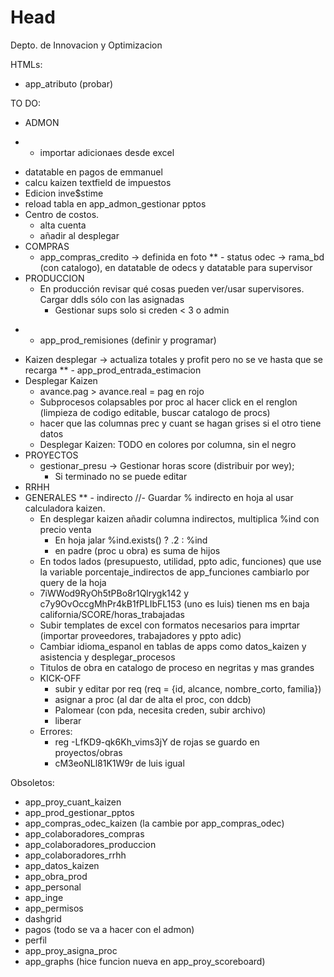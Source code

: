 # Head
Depto. de Innovacion y Optimizacion

HTMLs:
 - app_atributo (probar)

TO DO:
 - ADMON
*   - importar adicionaes desde excel
   - datatable en pagos de emmanuel
   - calcu kaizen textfield de impuestos
   - Edicion inve$stime
   - reload tabla en app_admon_gestionar pptos
   - Centro de costos.
     - alta cuenta
     - añadir al desplegar
 - COMPRAS
   - app_compras_credito -> definida en foto
**   - status odec -> rama_bd (con catalogo), en datatable de odecs y datatable para supervisor
 - PRODUCCION
   - En producción revisar qué cosas pueden ver/usar supervisores. Cargar ddls sólo con las asignadas
     - Gestionar sups solo si creden < 3 o admin
*   - app_prod_remisiones (definir y programar)
   - Kaizen desplegar -> actualiza totales y profit pero no se ve hasta que se recarga
**   - app_prod_entrada_estimacion
   - Desplegar Kaizen
     - avance.pag > avance.real = pag en rojo 
     - Subprocesos colapsables por proc al hacer click en el renglon (limpieza de codigo editable, buscar catalogo de procs)
     - hacer que las columnas prec y cuant se hagan grises si el otro tiene datos
     - Desplegar Kaizen: TODO en colores por columna, sin el negro
 - PROYECTOS
   - gestionar_presu -> Gestionar horas score (distribuir por wey);
     - Si terminado no se puede editar
 - RRHH
 - GENERALES
**   - indirecto
     //- Guardar % indirecto en hoja al usar calculadora kaizen.
     - En desplegar kaizen añadir columna indirectos, multiplica %ind con precio venta 
        - En hoja jalar %ind.exists() ? .2 : %ind
        - en padre (proc u obra) es suma de hijos
     - En todos lados (presupuesto, utilidad, ppto adic, funciones) que use la variable porcentaje_indirectos de app_funciones cambiarlo por query de la hoja
   - 7iWWod9RyOh5tPBo8r1Qlrygk142 y c7y9OvOccgMhPr4kB1fPLIbFL153 (uno es luis) tienen ms en baja california/SCORE/horas_trabajadas
   - Subir templates de excel con formatos necesarios para imprtar (importar proveedores, trabajadores y ppto adic)
   - Cambiar idioma_espanol en tablas de apps como datos_kaizen y asistencia y desplegar_procesos
   - Titulos de obra en catalogo de proceso en negritas y mas grandes
   - KICK-OFF 
     - subir y editar por req (req = {id, alcance, nombre_corto, familia})
     - asignar a proc (al dar de alta el proc, con ddcb)
     - Palomear (con pda, necesita creden, subir archivo)
     - liberar
   - Errores:
     - reg -LfKD9-qk6Kh_vims3jY de rojas se guardo en proyectos/obras
     - cM3eoNLl81K1W9r de luis igual

 Obsoletos: 
 - app_proy_cuant_kaizen
 - app_prod_gestionar_pptos
 - app_compras_odec_kaizen (la cambie por app_compras_odec)
 - app_colaboradores_compras
 - app_colaboradores_produccion
 - app_colaboradores_rrhh
 - app_datos_kaizen
 - app_obra_prod
 - app_personal
 - app_inge
 - app_permisos
 - dashgrid
 - pagos (todo se va a hacer con el admon)
 - perfil
 - app_proy_asigna_proc
 - app_graphs (hice funcion nueva en app_proy_scoreboard)